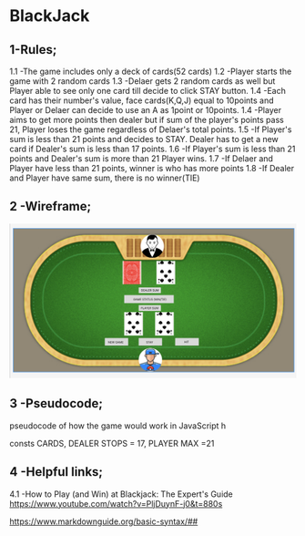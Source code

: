 # BlackJack
## 1-Rules;
1.1 -The game includes only a deck of cards(52 cards)
1.2 -Player starts the game with 2 random cards
1.3 -Delaer gets 2 random cards as well but Player able to see only one card till decide to click STAY button.
1.4 -Each card has their number's value, face cards(K,Q,J) equal to 10points and Player or Delaer can decide to use an A as 1point or 10points.
1.4 -Player aims to get more points then dealer but if sum of the player's points pass 21, Player loses the game regardless of Delaer's total points.
1.5 -If Player's sum is less than 21 points and decides to STAY. Dealer has to get a new card if Dealer's sum is less than 17 points.
1.6 -If Player's sum is less than 21 points and Dealer's sum is more than 21 Player wins.
1.7 -If Delaer and Player have less than 21 points, winner is who has more points
1.8 -If Dealer and Player have same sum, there is no winner(TIE)

## 2 -Wireframe;



![wireframe](img/BlackJackWireframe.png)

## 3 -Pseudocode;

pseudocode of how the game would work in JavaScript
h

consts CARDS, DEALER STOPS = 17, PLAYER MAX =21


## 4 -Helpful links;

4.1 -How to Play (and Win) at Blackjack: The Expert's Guide
https://www.youtube.com/watch?v=PljDuynF-j0&t=880s



https://www.markdownguide.org/basic-syntax/##
